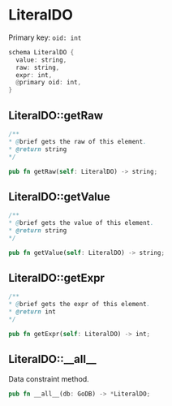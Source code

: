 # LiteralDO

Primary key: `oid: int`

```rust
schema LiteralDO {
  value: string,
  raw: string,
  expr: int,
  @primary oid: int,
}
```
## LiteralDO::getRaw

```java
/**
* @brief gets the raw of this element.
* @return string
*/
```
```rust
pub fn getRaw(self: LiteralDO) -> string;
```
## LiteralDO::getValue

```java
/**
* @brief gets the value of this element.
* @return string
*/
```
```rust
pub fn getValue(self: LiteralDO) -> string;
```
## LiteralDO::getExpr

```java
/**
* @brief gets the expr of this element.
* @return int
*/
```
```rust
pub fn getExpr(self: LiteralDO) -> int;
```
## LiteralDO::\_\_all\_\_

Data constraint method.

```rust
pub fn __all__(db: GoDB) -> *LiteralDO;
```
